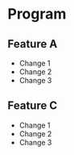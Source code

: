 # Program

## Feature A
- Change 1
- Change 2
- Change 3

## Feature C
- Change 1
- Change 2
- Change 3
